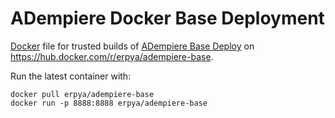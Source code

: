 ADempiere Docker Base Deployment
=====================

[Docker](https://www.docker.io/) file for trusted builds of [ADempiere Base Deploy](http://erpya.com/) on https://hub.docker.com/r/erpya/adempiere-base.

Run the latest container with:

    docker pull erpya/adempiere-base
    docker run -p 8888:8888 erpya/adempiere-base
